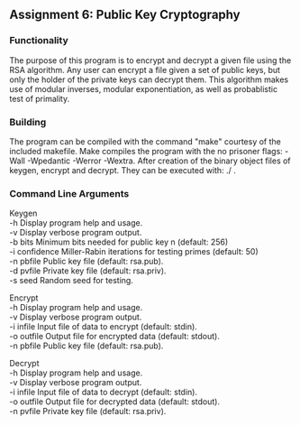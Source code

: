 ## Assignment 6: Public Key Cryptography

### Functionality
The purpose of this program is to encrypt and decrypt a given file using the RSA algorithm. Any user can encrypt a file given a set of public keys, but only the holder of the private keys can decrypt them. This algorithm makes use of modular inverses, modular exponentiation, as well as probablistic test of primality.

### Building
The program can be compiled with the command "make" courtesy of the included makefile. Make compiles the program with the no prisoner flags: -Wall -Wpedantic -Werror -Wextra. After creation of the binary object files of keygen, encrypt and decrypt. They can be executed with: ./<executable name>  <command line arguments>.

### Command Line Arguments
Keygen\
-h             Display program help and usage.\
-v             Display verbose program output.\
-b bits        Minimum bits needed for public key n (default: 256)\
-i confidence  Miller-Rabin iterations for testing primes (default: 50)\
-n pbfile     Public key file (default: rsa.pub).\
-d pvfile      Private key file (default: rsa.priv).\
-s seed        Random seed for testing.

Encrypt\
-h             Display program help and usage.\
-v             Display verbose program output.\
-i infile      Input file of data to encrypt (default: stdin).\
-o outfile     Output file for encrypted data (default: stdout).\
-n pbfile      Public key file (default: rsa.pub).

Decrypt\
-h             Display program help and usage.\
-v             Display verbose program output.\
-i infile      Input file of data to decrypt (default: stdin).\
-o outfile     Output file for decrypted data (default: stdout).\
-n pvfile      Private key file (default: rsa.priv).

